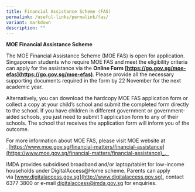 ```yaml
---
title: Financial Assistance Scheme (FAS)
permalink: /useful-links/permalink/fas/
variant: markdown
description: ""
---
```

 **MOE Financial Assistance Scheme**

The MOE Financial Assistance Scheme (MOE FAS) is open for application. Singaporean students who require MOE FAS and meet the eligibility criteria can apply for the assistance via the **Online Form** **[https://go.gov.sg/moe-efas](https://go.gov.sg/moe-efas)**. Please provide all the necessary supporting documents required in the form by 22 November for the next academic year.

Alternatively, you can download the hardcopy MOE FAS application form or collect a copy at your child’s school and submit the completed form directly to the school. If you have children in different government or government-aided schools, you just need to submit 1 application form to any of their schools. The school that receives the application form will inform you of the outcome.

For more information about MOE FAS, please visit MOE website at _[https://www.moe.gov.sg/financial-matters/financial-assistance](https://www.moe.gov.sg/financial-matters/financial-assistance)_.  

IMDA provides subsidised broadband and/or laptop/tablet for low-income households under DigitalAccess@Home scheme. Parents can apply via [www.digitalaccess.gov.sg](http://www.digitalaccess.gov.sg), contact 6377 3800 or e-mail [digitalaccess@imda.gov.sg](mailto:digitalaccess@imda.gov.sg) for enquiries.


